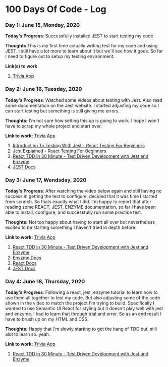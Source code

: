 # 100 Days Of Code - Log

<!-- ### Day 0: February 30, 2016 (Example 1)
##### (delete me or comment me out)

**Today's Progress**: Fixed CSS, worked on canvas functionality for the app.

**Thoughts:** I really struggled with CSS, but, overall, I feel like I am slowly getting better at it. Canvas is still new for me, but I managed to figure out some basic functionality.

**Link to work:** [Calculator App](http://www.example.com) -->

### Day 1: June 15, Monday, 2020

**Today's Progress**: Successfully installed JEST to start testing my code 

**Thoughts** This is my first time actually writing test for my code and using JEST. I still have a lot more to learn about it but we'll see how it goes. So far I need to figure out to setup my testing environment. 

**Link(s) to work**
1. [Trivia App](https://github.com/MaryJay787/trivia_frontend)

### Day 2: June 16, Tuesday, 2020 

**Today's Progress**: Watched some videos about testing with Jest. Also read some documentation on the Jest website. I started adjusting my code so I can start testing but something is still giving me errors. 

**Thoughts:** I'm not sure how setting this up is going to work. I hope I won't have to scrap my whole project and start over. 

**Link to work:** [Trivia App](https://github.com/MaryJay787/trivia_frontend)
1. [Introduction To Testing With Jest - React Testing For Beginners](https://www.youtube.com/watch?v=D9DdY2WmM-s)
2. [Jest Explained - React Testing For Beginners](https://www.youtube.com/watch?v=b3VJVwQzw_Q)
3. [React TDD in 30 Minute - Test Driven Development with Jest and Enzyme](https://www.youtube.com/watch?v=-bmdf1oATQo)
4. [JEST Docs](https://jestjs.io/docs/en/getting-started.html)

### Day 3: June 17, Wendsday, 2020 

**Today's Progress**: After watching the video below again and still having no success in getting the test to configure, decided that it was time I started from scratch. So thats exactly what I did. I'm happy to report that after reading some REACT, JEST, ENZYME documentation, so far I have been able to install, configure, and successfully run some practice test.  

**Thoughts:** Not too happy about having to start all over but nevertheless excited to be starting something I haven't tried in depth before. 

**Link to work:** [Trivia App](https://github.com/MaryJay787/frontend-trivia-game)
1. [React TDD in 30 Minute - Test Driven Development with Jest and Enzyme](https://www.youtube.com/watch?v=-bmdf1oATQo)
2. [Enyzme Docs](https://enzymejs.github.io/enzyme/docs/guides.html)
3. [React Docs](https://reactjs.org/docs/create-a-new-react-app.html)
4. [JEST Docs](https://jestjs.io/docs/en/getting-started.html)

### Day 4: June 18, Thursday, 2020 

**Today's Progress**: Following a react, jest, enzyme tutorial to learn how to use them all together to test my code. But also adjusting some of the code shown in the video to match the project I'm trying to build. Specifically I wanted to use Semantic UI React for styling but it doesn't play well with jest and enzyme. I had to learn that through trial and error. So as an end result I have to brush up on my HTML and CSS.   

**Thoughts:** Happy that I'm slowly starting to get the hang of TDD but, still alot to learn so..yeah. 

**Link to work:** [Trivia App](https://github.com/MaryJay787/frontend-trivia-game)
1. [React TDD in 30 Minute - Test Driven Development with Jest and Enzyme](https://www.youtube.com/watch?v=-bmdf1oATQo)
